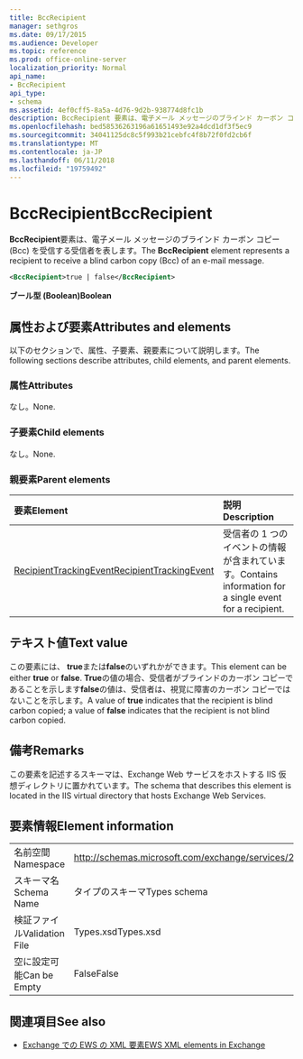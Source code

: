 ```yaml
---
title: BccRecipient
manager: sethgros
ms.date: 09/17/2015
ms.audience: Developer
ms.topic: reference
ms.prod: office-online-server
localization_priority: Normal
api_name:
- BccRecipient
api_type:
- schema
ms.assetid: 4ef0cff5-8a5a-4d76-9d2b-938774d8fc1b
description: BccRecipient 要素は、電子メール メッセージのブラインド カーボン コピー (Bcc) を受信する受信者を表します。
ms.openlocfilehash: bed58536263196a61651493e92a4dcd1df3f5ec9
ms.sourcegitcommit: 34041125dc8c5f993b21cebfc4f8b72f0fd2cb6f
ms.translationtype: MT
ms.contentlocale: ja-JP
ms.lasthandoff: 06/11/2018
ms.locfileid: "19759492"
---
```

# <a name="bccrecipient"></a><span data-ttu-id="abc83-103">BccRecipient</span><span class="sxs-lookup"><span data-stu-id="abc83-103">BccRecipient</span></span>

<span data-ttu-id="abc83-104">**BccRecipient**要素は、電子メール メッセージのブラインド カーボン コピー (Bcc) を受信する受信者を表します。</span><span class="sxs-lookup"><span data-stu-id="abc83-104">The **BccRecipient** element represents a recipient to receive a blind carbon copy (Bcc) of an e-mail message.</span></span> 
  
```XML
<BccRecipient>true | false</BccRecipient>
```

 <span data-ttu-id="abc83-105">**ブール型 (Boolean)**</span><span class="sxs-lookup"><span data-stu-id="abc83-105">**Boolean**</span></span>
## <a name="attributes-and-elements"></a><span data-ttu-id="abc83-106">属性および要素</span><span class="sxs-lookup"><span data-stu-id="abc83-106">Attributes and elements</span></span>

<span data-ttu-id="abc83-107">以下のセクションで、属性、子要素、親要素について説明します。</span><span class="sxs-lookup"><span data-stu-id="abc83-107">The following sections describe attributes, child elements, and parent elements.</span></span>
  
### <a name="attributes"></a><span data-ttu-id="abc83-108">属性</span><span class="sxs-lookup"><span data-stu-id="abc83-108">Attributes</span></span>

<span data-ttu-id="abc83-109">なし。</span><span class="sxs-lookup"><span data-stu-id="abc83-109">None.</span></span>
  
### <a name="child-elements"></a><span data-ttu-id="abc83-110">子要素</span><span class="sxs-lookup"><span data-stu-id="abc83-110">Child elements</span></span>

<span data-ttu-id="abc83-111">なし。</span><span class="sxs-lookup"><span data-stu-id="abc83-111">None.</span></span>
  
### <a name="parent-elements"></a><span data-ttu-id="abc83-112">親要素</span><span class="sxs-lookup"><span data-stu-id="abc83-112">Parent elements</span></span>

|<span data-ttu-id="abc83-113">**要素**</span><span class="sxs-lookup"><span data-stu-id="abc83-113">**Element**</span></span>|<span data-ttu-id="abc83-114">**説明**</span><span class="sxs-lookup"><span data-stu-id="abc83-114">**Description**</span></span>|
|:-----|:-----|
|[<span data-ttu-id="abc83-115">RecipientTrackingEvent</span><span class="sxs-lookup"><span data-stu-id="abc83-115">RecipientTrackingEvent</span></span>](recipienttrackingevent.md) <br/> |<span data-ttu-id="abc83-116">受信者の 1 つのイベントの情報が含まれています。</span><span class="sxs-lookup"><span data-stu-id="abc83-116">Contains information for a single event for a recipient.</span></span>  <br/> |
   
## <a name="text-value"></a><span data-ttu-id="abc83-117">テキスト値</span><span class="sxs-lookup"><span data-stu-id="abc83-117">Text value</span></span>

<span data-ttu-id="abc83-118">この要素には、 **true**または**false**のいずれかができます。</span><span class="sxs-lookup"><span data-stu-id="abc83-118">This element can be either **true** or **false**.</span></span> <span data-ttu-id="abc83-119">**True**の値の場合、受信者がブラインドのカーボン コピーであることを示します**false**の値は、受信者は、視覚に障害のカーボン コピーではないことを示します。</span><span class="sxs-lookup"><span data-stu-id="abc83-119">A value of **true** indicates that the recipient is blind carbon copied; a value of **false** indicates that the recipient is not blind carbon copied.</span></span> 
  
## <a name="remarks"></a><span data-ttu-id="abc83-120">備考</span><span class="sxs-lookup"><span data-stu-id="abc83-120">Remarks</span></span>

<span data-ttu-id="abc83-121">この要素を記述するスキーマは、Exchange Web サービスをホストする IIS 仮想ディレクトリに置かれています。</span><span class="sxs-lookup"><span data-stu-id="abc83-121">The schema that describes this element is located in the IIS virtual directory that hosts Exchange Web Services.</span></span>
  
## <a name="element-information"></a><span data-ttu-id="abc83-122">要素情報</span><span class="sxs-lookup"><span data-stu-id="abc83-122">Element information</span></span>

|||
|:-----|:-----|
|<span data-ttu-id="abc83-123">名前空間</span><span class="sxs-lookup"><span data-stu-id="abc83-123">Namespace</span></span>  <br/> |http://schemas.microsoft.com/exchange/services/2006/types  <br/> |
|<span data-ttu-id="abc83-124">スキーマ名</span><span class="sxs-lookup"><span data-stu-id="abc83-124">Schema Name</span></span>  <br/> |<span data-ttu-id="abc83-125">タイプのスキーマ</span><span class="sxs-lookup"><span data-stu-id="abc83-125">Types schema</span></span>  <br/> |
|<span data-ttu-id="abc83-126">検証ファイル</span><span class="sxs-lookup"><span data-stu-id="abc83-126">Validation File</span></span>  <br/> |<span data-ttu-id="abc83-127">Types.xsd</span><span class="sxs-lookup"><span data-stu-id="abc83-127">Types.xsd</span></span>  <br/> |
|<span data-ttu-id="abc83-128">空に設定可能</span><span class="sxs-lookup"><span data-stu-id="abc83-128">Can be Empty</span></span>  <br/> |<span data-ttu-id="abc83-129">False</span><span class="sxs-lookup"><span data-stu-id="abc83-129">False</span></span>  <br/> |
   
## <a name="see-also"></a><span data-ttu-id="abc83-130">関連項目</span><span class="sxs-lookup"><span data-stu-id="abc83-130">See also</span></span>



- [<span data-ttu-id="abc83-131">Exchange での EWS の XML 要素</span><span class="sxs-lookup"><span data-stu-id="abc83-131">EWS XML elements in Exchange</span></span>](ews-xml-elements-in-exchange.md)

